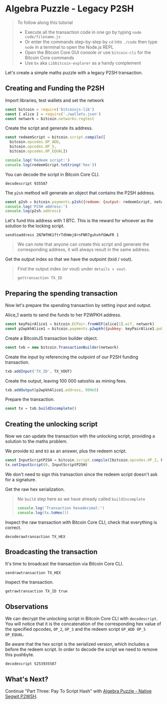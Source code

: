 # Algebra Puzzle - Legacy P2SH

> To follow along this tutorial
>
> * Execute all the transaction code in one go by typing `node code/filename.js`   
> * Or enter the commands step-by-step by `cd` into `./code` then type `node` in a terminal to open the Node.js REPL   
> * Open the Bitcoin Core GUI console or use `bitcoin-cli` for the Bitcoin Core commands
> * Use `bx` aka `Libbitcoin-explorer` as a handy complement

Let's create a simple maths puzzle with a legacy P2SH transaction.

## Creating and Funding the P2SH

Import libraries, test wallets and set the network

```javascript
const bitcoin = require('bitcoinjs-lib')
const { alice } = require('./wallets.json')
const network = bitcoin.networks.regtest
```

Create the script and generate its address.

```javascript
const redeemScript = bitcoin.script.compile([
  bitcoin.opcodes.OP_ADD,
  bitcoin.opcodes.OP_5,
  bitcoin.opcodes.OP_EQUAL])

console.log('Redeem script:')
console.log(redeemScript.toString('hex'))
```

You can decode the script in Bitcoin Core CLI.

```text
decodescript 935587
```

The `p2sh` method will generate an object that contains the P2SH address.

```javascript
const p2sh = bitcoin.payments.p2sh({redeem: {output: redeemScript, network}, network})
console.log('P2SH address:')
console.log(p2sh.address)
```

Let's fund this address with 1 BTC. This is the reward for whoever as the solution to the locking script.

```text
sendtoaddress 2N7WfHK1ftrTdhWej8rnFNR7guhvhfGWwFR 1
```

> We can note that anyone can create this script and generate the corresponding address, it will always result in the same address.

Get the output index so that we have the outpoint \(txid / vout\).

> Find the output index \(or vout\) under `details > vout`.
>
> ```text
> gettransaction TX_ID
> ```

## Preparing the spending transaction

Now let's prepare the spending transaction by setting input and output.

Alice\_1 wants to send the funds to her P2WPKH address.

```javascript
const keyPairAlice1 = bitcoin.ECPair.fromWIF(alice[1].wif, network)
const p2wpkhAlice1 = bitcoin.payments.p2wpkh({pubkey: keyPairAlice1.publicKey, network})
```

Create a BitcoinJS transaction builder object.

```javascript
const txb = new bitcoin.TransactionBuilder(network)
```

Create the input by referencing the outpoint of our P2SH funding transaction.

```javascript
txb.addInput('TX_ID', TX_VOUT)
```

Create the output, leaving 100 000 satoshis as mining fees.

```javascript
txb.addOutput(p2wpkhAlice1.address, 999e5)
```

Prepare the transaction.

```javascript
const tx = txb.buildIncomplete()
```

## Creating the unlocking script

Now we can update the transaction with the unlocking script, providing a solution to the maths problem.

We provide `02` and `03` as an answer, plus the redeem script.

```javascript
const InputScriptP2SH = bitcoin.script.compile([bitcoin.opcodes.OP_2, bitcoin.opcodes.OP_3, p2sh.redeem.output])
tx.setInputScript(0, InputScriptP2SH)
```

We don't need to sign this transaction since the redeem script doesn't ask for a signature.

Get the raw hex serialization.

> No `build` step here as we have already called `buildIncomplete`
>
> ```javascript
> console.log('Transaction hexadecimal:')
> console.log(tx.toHex())
> ```

Inspect the raw transaction with Bitcoin Core CLI, check that everything is correct.

```text
decoderawtransaction TX_HEX
```

## Broadcasting the transaction

It's time to broadcast the transaction via Bitcoin Core CLI.

```text
sendrawtransaction TX_HEX
```

Inspect the transaction.

```text
getrawtransaction TX_ID true
```

## Observations

We can decrypt the unlocking script in Bitcoin Core CLI with `decodescript`. You will notice that it is the concatenation of the corresponding hex value of the specified opcodes, `OP_2`, `OP_3` and the redeem script `OP_ADD OP_5 OP_EQUAL`.

Be aware that the hex script is the serialized version, which includes a before the redeem script. In order to decode the script we need to remove this pushbyte.

```text
decodescript 5253935587
```

## What's Next?

Continue "Part Three: Pay To Script Hash" with [Algebra Puzzle - Native Segwit P2WSH](algebra_puzzle_p2wsh.md).

